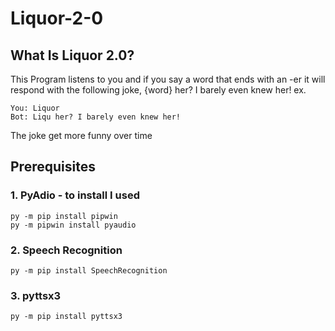# Liquor-2-0

## What Is Liquor 2.0?
This Program listens to you and if you say a word that ends with an -er it will respond with the following joke, {word} her? I barely even knew her!
ex.
```
You: Liquor
Bot: Liqu her? I barely even knew her!
```
The joke get more funny over time

## Prerequisites

### 1. PyAdio - to install I used 
```shell
py -m pip install pipwin
py -m pipwin install pyaudio
```

### 2. Speech Recognition
```shell
py -m pip install SpeechRecognition
```

### 3. pyttsx3
```shell
py -m pip install pyttsx3
```
